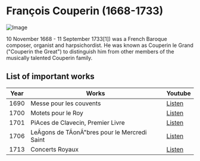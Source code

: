 # François Couperin (1668-1733)

![Image](https://github.com/user-attachments/assets/860a8537-55f9-4623-930e-8cae36f90962)

10 November 1668 - 11 September 1733[1]) was a French Baroque composer, organist and harpsichordist. He was known as Couperin le Grand ("Couperin the Great") to distinguish him from other members of the musically talented Couperin family.

## List of important works

| Year | Works                                         | Youtube                                                    |
|------| ----------------------------------------------|------------------------------------------------------------|
| 1690 | Messe pour les couvents                          | [Listen](https://youtu.be/8o-tgyQDLKQ?si=mULixHvGJf9aYOnc)|
| 1700 | Motets pour le Roy                               | [Listen](https:/Lyoutu.be/0nuDHIBfkpE?si=Xssmp061TemYVXSC)|
| 1701 | PiAces de Clavecin, Premier Livre                | [Listen](https:/Lyoutu.be/_vbjrbWrm6E?si=7F1I1qzwxa503B2P)|
| 1706 | LeÃgons de TÃonÃ"bres pour le Mercredi Saint     | [Listen](https:/youtu.be/MjN4hqXE74Y?si=voUlBIx84BL1K8q8) |
| 1713 | Concerts Royaux                                  | [Listen](https://youtu.be/RmdlIpZBuqs?si=1ZplBcmI-SBvCRrQ)|

